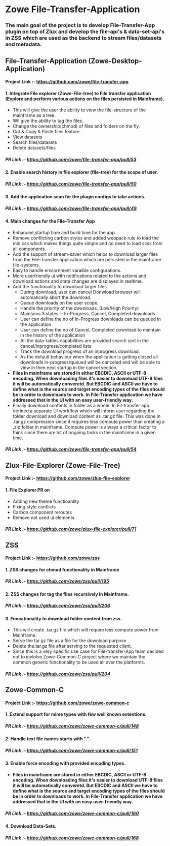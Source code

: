 # Zowe File-Transfer-Application

### The main goal of the project is to develop File-Transfer-App plugin on top of Zlux and develop the file-api's & data-set-api's in ZSS which are used as the backend to stream files/datasets and metadata.

## File-Transfer-Application (Zowe-Desktop-Application)
#### Project Link :- https://github.com/zowe/file-transfer-app

#### 1. Integrate File explorer (Zowe-File-tree) to File transfer application (Explore and perform various actions on the files persisted in Mainframe).
  * This will give the user the ability to view the file-structure of the mainframe as a tree. 
  * Wll give the ability to tag the files.
  * Change the ownership(chmod) of files and folders on the fly.
  * Cut & Copy & Paste files feature.
  * View datasets
  * Search files/datasets
  * Delete datasets/files
  
##### PR Link :- https://github.com/zowe/file-transfer-app/pull/53

#### 2. Enable search history in file explorer (file-tree) for the scope of user.
##### PR Link :- https://github.com/zowe/file-transfer-app/pull/50

#### 3. Add the application scan for the plugin configs to take actions.
##### PR Link :- https://github.com/zowe/file-transfer-app/pull/49

#### 4. Main changes for the File-Transfer App
  * Enhanced startup time and build time for the app.
  * Remove conflicting carbon styles and added webpack rule to load the min.css which makes things quite simple and no need to load scss from all components.
  * Add the support of stream-saver which helps to download larger files from the File-Transfer application which are persisted in the mainframe file-systems.
  * Easy to handle enviornment varaible configurations.
  * More userfriendly ui with notifications related to the actions and download actions and state changes are displayed in realtime.
  * Add the functionality to download larger files. 
      - During download, user can cancel Donwload browser will automatically abort the download.
      - Queue downloads on the user scope.
      - Handle the priority of the downloads. (Low/High Priority) 
      - Maintains 3 states :- In-Progress, Cancel, Completed downloads 
      - User can define the no of In-Progress downloads can be queued in the application
      - User can define the no of Cancel, Completed download to maintain in the history of the application
      - All the data-tables capabilities are provided search sort in the cancel/inprogress/completed lists
      - Track the download progress of an inprogress download.
      - As the default behaviour when the application is getting closed all downloads in-progress/queued will be canceled and will be able to view in then next startup in the cancel section.
   * <b> Files in mainframe are stored in either EBCDIC, ASCII or UTF-8 encoding.  When downloading files it's easier to download UTF-8 files it will be automatically converetd. But EBCDIC and ASCII we have to define what is the source and target encoding types of the files should be in order to downloads to work.
In File-Transfer application we have addressed that in the UI with an easy user-friendly way.</b>
   * Finally download contents in folder as a whole. In Fil-transfer app defined a separate UI workflow which will  inform user regarding the folder download and download content as .tar.gz file. This was done in .tar.gz compression since it requires less compute power than creating a .zip folder in mainframe. Compute power is always a critical factor to think since there are lot of ongoing tasks in the mainframe in a given time.
##### PR Link :- https://github.com/zowe/file-transfer-app/pull/54


## Zlux-File-Explorer (Zowe-File-Tree)
#### Project Link :- https://github.com/zowe/zlux-file-explorer

#### 1. File Explorer PR on 
  * Adding new theme functioanlity 
  * Fixing style conflicts 
  * Carbon component reroutes
  * Remove not used ui elements. 
##### PR Link :- https://github.com/zowe/zlux-file-explorer/pull/71

## ZSS
#### Project Link :- https://github.com/zowe/zss

#### 1. ZSS changes for chmod functionality in Mainframe 
##### PR Link :- https://github.com/zowe/zss/pull/195

#### 2. ZSS changes for tag the files recursively in Mainframe.
##### PR Link :- https://github.com/zowe/zss/pull/206

#### 3. Funcationality to download folder content from zss.
 * This will create .tar.gz file which will require less compute power from Mainframe.
 * Serve the tar.gz file as a file for the download purpose.
 * Delete the.tar.gz file after serving to the requested client.
 * Since this is a very specific use case for File-transfer-App team decided not to invlolve Zowe-Common-C project where we maintain the common generic functionality to be used all over the platforms.
##### PR Link :- https://github.com/zowe/zss/pull/204

## Zowe-Common-C
#### Project Link :- https://github.com/zowe/zowe-common-c

#### 1. Extend support for mime types with few well known extentions.
##### PR Link :- https://github.com/zowe/zowe-common-c/pull/148

#### 2. Handle text file names starts with ".".
##### PR Link :- https://github.com/zowe/zowe-common-c/pull/151

#### 3. Enable force encoding with provided encoding types.
* <b> Files in mainframe are stored in either EBCDIC, ASCII or UTF-8 encoding.  When downloading files it's easier to download UTF-8 files it will be automatically converetd. But EBCDIC and ASCII we have to define what is the source and target encoding types of the files should be in order to downloads to work.
In File-Transfer application we have addressed that in the UI with an easy user-friendly way.</b>
##### PR Link :- https://github.com/zowe/zowe-common-c/pull/160

#### 4. Download Data-Sets.
##### PR Link :- https://github.com/zowe/zowe-common-c/pull/168



